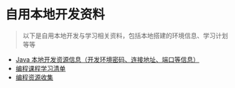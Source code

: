 # 自用本地开发资料

> 以下是自用本地开发与学习相关资料，包括本地搭建的环境信息、学习计划等等

<ul class="docs">
  <li><a href="#/mine/Java-Develop">Java 本地开发资源信息（开发环境密码、连接地址、端口等信息）</a></li>
  <li><a href="#/mine/Learning-List">编程课程学习清单</a></li>
  <li><a href="#/mine/编程资源收集">编程资源收集</a></li>
</ul>
